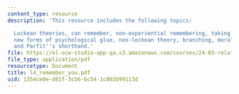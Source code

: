 ```yaml
---
content_type: resource
description: 'This resource includes the following topics:

  Lockean theories, can remember, non-experiential remembering, taking the ancestral,
  new forms of psychological glue, neo-lockean theory, branching, moral of branching,
  and Parfit''s shorthand.'
file: https://ol-ocw-studio-app-qa.s3.amazonaws.com/courses/24-03-relativism-reason-and-reality-spring-2005/1354ce0ed81f3c56bc541c802b99113d_l4_remember_you.pdf
file_type: application/pdf
resourcetype: Document
title: l4_remember_you.pdf
uid: 1354ce0e-d81f-3c56-bc54-1c802b99113d
---
```


